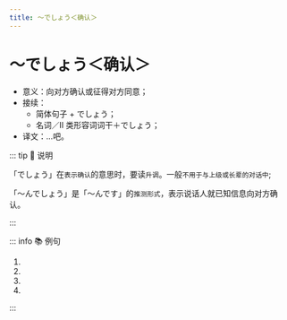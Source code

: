 ```yaml
---
title: ～でしょう＜确认＞
---
```


# ～でしょう＜确认＞

- 意义：向对方确认或征得对方同意；
- 接续：
  - 简体句子 + でしょう；
  - 名词／Ⅱ 类形容词词干＋でしょう；
- 译文：...吧。

::: tip :bookmark: 说明

「でしょう」在`表示确认`的意思时，要读`升调`。一般`不用于与上级或长辈的对话中`;

「～んでしょう」是「～んです」的`推测形式`，表示说话人就已知信息向对方确认。

:::

::: info :books: 例句

1. <grammer-content sentence="[日本/にほん]では[家/うち]に[入/はい]るとき、[靴/くつ]を[脱/ぬ]がなくてはいけない**んでしょう**?" trans="在日本，进门之前得脱鞋吧？" />
2. <grammer-content sentence="もう[宿題/しゅくだい]は[終/お]わった**でしょう**?" trans="作业终于做完了？" />
3. <grammer-content sentence="[王/おう]さんはまだ[二年生/にねんせい]**でしょう**?" trans="小王还是二年级的学生？" />
4. <grammer-content sentence="[見/み]て、このコップ、かわいい**でしょう**?" trans="看，这个杯子很可爱吧？" />

:::
